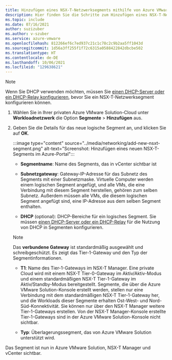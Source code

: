 ```yaml
---
title: Hinzufügen eines NSX-T-Netzwerksegments mithilfe von Azure VMware Solution
description: Hier finden Sie die Schritte zum Hinzufügen eines NSX-T-Netzwerksegments für Azure VMware Solution im Azure-Portal.
ms.topic: include
ms.date: 07/16/2021
author: suzizuber
ms.author: v-szuber
ms.service: azure-vmware
ms.openlocfilehash: 812266ef6c7ed937c21c1c78c2c9b2aa5ff1043d
ms.sourcegitcommit: 1d56a3ff255f1f72c6315a0588422842dbcbe502
ms.translationtype: HT
ms.contentlocale: de-DE
ms.lasthandoff: 10/06/2021
ms.locfileid: "129638621"
---
```

<!-- Used in configure-dhcp-azure-vmware-solution.md and tutorial-nsx-t-network-segment.md -->


>[!NOTE]
>Wenn Sie DHCP verwenden möchten, müssen Sie [einen DHCP-Server oder ein DHCP-Relay konfigurieren](../configure-dhcp-azure-vmware-solution.md), bevor Sie ein NSX-T-Netzwerksegment konfigurieren können. 

1. Wählen Sie in Ihrer privaten Azure VMware Solution-Cloud unter **Workloadnetzwerk** die Option **Segmente** > **Hinzufügen** aus. 

2. Geben Sie die Details für das neue logische Segment an, und klicken Sie auf **OK**.

   :::image type="content" source="../media/networking/add-new-nsxt-segment.png" alt-text="Screenshot: Hinzufügen eines neuen NSX-T-Segments im Azure-Portal":::

   - **Segmentname**: Name des Segments, das in vCenter sichtbar ist

   - **Subnetzgateway**: Gateway-IP-Adresse für das Subnetz des Segments mit einer Subnetzmaske. Virtuelle Computer werden einem logischen Segment angefügt, und alle VMs, die eine Verbindung mit diesem Segment herstellen, gehören zum selben Subnetz.  Außerdem müssen alle VMs, die diesem logischen Segment angefügt sind, eine IP-Adresse aus dem selben Segment enthalten.

   - **DHCP** (optional): DHCP-Bereiche für ein logisches Segment. Sie müssen [einen DHCP-Server oder ein DHCP-Relay](../configure-dhcp-azure-vmware-solution.md) für die Nutzung von DHCP in Segmenten konfigurieren.    

   >[!NOTE]
   >Das **verbundene Gateway** ist standardmäßig ausgewählt und schreibgeschützt.  Es zeigt das Tier-1-Gateway und den Typ der Segmentinformationen. 
   >
   >- **T1**: Name des Tier-1-Gateways im NSX-T Manager. Eine private Cloud wird mit einem NSX-T Tier-0-Gateway im Aktiv/Aktiv-Modus und einem standardmäßigen NSX-T Tier-1-Gateway im Aktiv/Standby-Modus bereitgestellt.  Segmente, die über die Azure VMware Solution-Konsole erstellt werden, stellen nur eine Verbindung mit dem standardmäßigen NSX-T Tier-1-Gateway her, und die Workloads dieser Segmente erhalten Ost-West- und Nord-Süd-Konnektivität. Sie können nur über den NSX-T Manager weitere Tier-1-Gateways erstellen. Von der NSX-T Manager-Konsole erstellte Tier-1-Gateways sind in der Azure VMware Solution-Konsole nicht sichtbar. 
   >
   >- **Typ**: Überlagerungssegment, das von Azure VMware Solution unterstützt wird.

Das Segment ist nun in Azure VMware Solution, NSX-T Manager und vCenter sichtbar.

